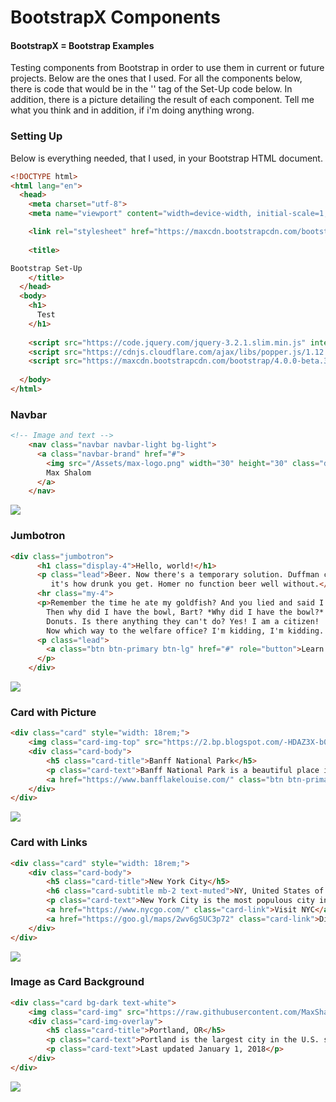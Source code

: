 # BootstrapX Components

#### BootstrapX = Bootstrap Examples

Testing components from Bootstrap in order to use them in current or future projects. Below are the ones that I used. For all the components below, there is code that would be in the '<body>' tag of the Set-Up code below. In addition, there is a picture detailing the result of each component. Tell me what you think and in addition, if i'm doing anything wrong.

### Setting Up

Below is everything needed, that I used, in your Bootstrap HTML document. 

```html
<!DOCTYPE html>
<html lang="en">
  <head>
    <meta charset="utf-8">
    <meta name="viewport" content="width=device-width, initial-scale=1, shrink-to-fit=no">

    <link rel="stylesheet" href="https://maxcdn.bootstrapcdn.com/bootstrap/4.0.0-beta.3/css/bootstrap.min.css" integrity="sha384-Zug+QiDoJOrZ5t4lssLdxGhVrurbmBWopoEl+M6BdEfwnCJZtKxi1KgxUyJq13dy" crossorigin="anonymous">
    
    <title>

Bootstrap Set-Up
    </title>
  </head>
  <body>
	<h1>
      Test
    </h1>
    
    <script src="https://code.jquery.com/jquery-3.2.1.slim.min.js" integrity="sha384-KJ3o2DKtIkvYIK3UENzmM7KCkRr/rE9/Qpg6aAZGJwFDMVNA/GpGFF93hXpG5KkN" crossorigin="anonymous"></script>
    <script src="https://cdnjs.cloudflare.com/ajax/libs/popper.js/1.12.9/umd/popper.min.js" integrity="sha384-ApNbgh9B+Y1QKtv3Rn7W3mgPxhU9K/ScQsAP7hUibX39j7fakFPskvXusvfa0b4Q" crossorigin="anonymous"></script>
    <script src="https://maxcdn.bootstrapcdn.com/bootstrap/4.0.0-beta.3/js/bootstrap.min.js" integrity="sha384-a5N7Y/aK3qNeh15eJKGWxsqtnX/wWdSZSKp+81YjTmS15nvnvxKHuzaWwXHDli+4" crossorigin="anonymous"></script>
    
  </body>
</html>
```



### Navbar

```html
<!-- Image and text -->
    <nav class="navbar navbar-light bg-light">
      <a class="navbar-brand" href="#">
        <img src="/Assets/max-logo.png" width="30" height="30" class="d-inline-block align-top" alt="">
        Max Shalom
      </a>
    </nav>
```

![](https://github.com/MaxShalom/BootstrapX/blob/master/docs/Component%20Example%20Pictures/navbar.png?raw=true)


### Jumbotron
```html
<div class="jumbotron">
      <h1 class="display-4">Hello, world!</h1>
      <p class="lead">Beer. Now there's a temporary solution. Duffman can't breathe! OH NO! Son, when you participate in sporting events, it's not whether you win or lose:
         it's how drunk you get. Homer no function beer well without.</p>
      <hr class="my-4">
      <p>Remember the time he ate my goldfish? And you lied and said I never had goldfish. 
        Then why did I have the bowl, Bart? *Why did I have the bowl?* 
        Donuts. Is there anything they can't do? Yes! I am a citizen! 
        Now which way to the welfare office? I'm kidding, I'm kidding. I work, I work.</p>
      <p class="lead">
        <a class="btn btn-primary btn-lg" href="#" role="button">Learn more</a>
      </p>
    </div>
```

![](https://github.com/MaxShalom/BootstrapX/blob/master/docs/Component%20Example%20Pictures/jumbotron.png?raw=true)

### Card with Picture
```html
<div class="card" style="width: 18rem;">
	<img class="card-img-top" src="https://2.bp.blogspot.com/-HDAZ3X-b0r0/V3Wh6pCV-WI/AAAAAAAA57o/hI1KVFR2wYELGnlscZV4pbdaWsbV2U1igCLcB/s1600/Banff-National-Park-14.jpg" alt="Card image cap">
	<div class="card-body">
		<h5 class="card-title">Banff National Park</h5>
		<p class="card-text">Banff National Park is a beautiful place in Alberta, Canada.</p>
		<a href="https://www.banfflakelouise.com/" class="btn btn-primary">Go somewhere</a>
	</div>
</div>
```

![](https://github.com/MaxShalom/BootstrapX/blob/master/docs/Component%20Example%20Pictures/card-pictures.png?raw=true)

### Card with Links
```html
<div class="card" style="width: 18rem;">
	<div class="card-body">
		<h5 class="card-title">New York City</h5>
		<h6 class="card-subtitle mb-2 text-muted">NY, United States of America</h6>
		<p class="card-text">New York City is the most populous city in the United States, with an estimated 2016 population of 8,537,673 people.</p>
		<a href="https://www.nycgo.com/" class="card-link">Visit NYC</a>
		<a href="https://goo.gl/maps/2wv6gSUC3p72" class="card-link">Directions</a>
	</div>
</div>
```

![](https://github.com/MaxShalom/BootstrapX/blob/master/docs/Component%20Example%20Pictures/card-links.png?raw=true)

### Image as Card Background
```html
<div class="card bg-dark text-white">
	<img class="card-img" src="https://raw.githubusercontent.com/MaxShalom/BootstrapX/master/Components/assets/gradient.png" alt="Card image">
	<div class="card-img-overlay">
		<h5 class="card-title">Portland, OR</h5>
		<p class="card-text">Portland is the largest city in the U.S. state of Oregon and the seat of Multnomah County. The population is 639,863 people.</p>
		<p class="card-text">Last updated January 1, 2018</p>
	</div>
</div>
```

![](https://github.com/MaxShalom/BootstrapX/blob/master/docs/Component%20Example%20Pictures/card-img-back.png?raw=true)

